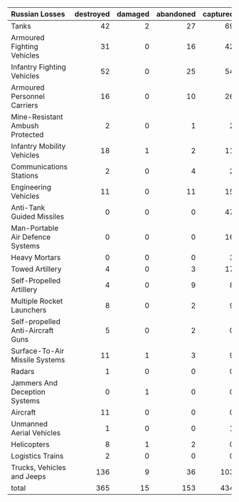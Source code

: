 | Russian Losses                    |   destroyed |   damaged |   abandoned |   captured |   total |
|:----------------------------------|------------:|----------:|------------:|-----------:|--------:|
| Tanks                             |          42 |         2 |          27 |         69 |     140 |
| Armoured Fighting Vehicles        |          31 |         0 |          16 |         42 |      89 |
| Infantry Fighting Vehicles        |          52 |         0 |          25 |         54 |     131 |
| Armoured Personnel Carriers       |          16 |         0 |          10 |         26 |      52 |
| Mine-Resistant Ambush Protected   |           2 |         0 |           1 |          2 |       5 |
| Infantry Mobility Vehicles        |          18 |         1 |           2 |         11 |      32 |
| Communications Stations           |           2 |         0 |           4 |          2 |       8 |
| Engineering Vehicles              |          11 |         0 |          11 |         15 |      37 |
| Anti-Tank Guided Missiles         |           0 |         0 |           0 |         47 |      47 |
| Man-Portable Air Defence Systems  |           0 |         0 |           0 |         16 |      16 |
| Heavy Mortars                     |           0 |         0 |           0 |          3 |       3 |
| Towed Artillery                   |           4 |         0 |           3 |         17 |      24 |
| Self-Propelled Artillery          |           4 |         0 |           9 |          8 |      21 |
| Multiple Rocket Launchers         |           8 |         0 |           2 |          9 |      19 |
| Self-propelled Anti-Aircraft Guns |           5 |         0 |           2 |          0 |       7 |
| Surface-To-Air Missile Systems    |          11 |         1 |           3 |          9 |      24 |
| Radars                            |           1 |         0 |           0 |          0 |       1 |
| Jammers And Deception Systems     |           0 |         1 |           0 |          0 |       1 |
| Aircraft                          |          11 |         0 |           0 |          0 |      11 |
| Unmanned Aerial Vehicles          |           1 |         0 |           0 |          1 |       2 |
| Helicopters                       |           8 |         1 |           2 |          0 |      11 |
| Logistics Trains                  |           2 |         0 |           0 |          0 |       2 |
| Trucks, Vehicles and Jeeps        |         136 |         9 |          36 |        103 |     284 |
| total                             |         365 |        15 |         153 |        434 |     967 |